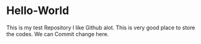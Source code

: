 # Hello-World
This is my test Repository
I like Github alot. This is very good place to store the codes. 
We can Commit change here.
